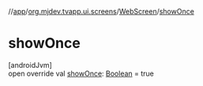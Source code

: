 //[app](../../../index.md)/[org.mjdev.tvapp.ui.screens](../index.md)/[WebScreen](index.md)/[showOnce](show-once.md)

# showOnce

[androidJvm]\
open override val [showOnce](show-once.md): [Boolean](https://kotlinlang.org/api/latest/jvm/stdlib/kotlin/-boolean/index.html) = true
